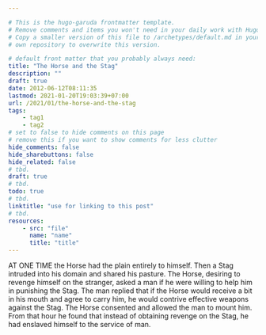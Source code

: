 ```yaml
---

# This is the hugo-garuda frontmatter template.
# Remove comments and items you won't need in your daily work with Hugo.
# Copy a smaller version of this file to /archetypes/default.md in your
# own repository to overwrite this version.

# default front matter that you probably always need:
title: "The Horse and the Stag"
description: ""
draft: true
date: 2012-06-12T08:11:35
lastmod: 2021-01-20T19:03:39+07:00
url: /2021/01/the-horse-and-the-stag
tags:
    - tag1
    - tag2
# set to false to hide comments on this page
# remove this if you want to show comments for less clutter
hide_comments: false
hide_sharebuttons: false
hide_related: false
# tbd.
draft: true
# tbd.
todo: true
# tbd.
linktitle: "use for linking to this post"
# tbd.
resources:
    - src: "file"
      name: "name"
      title: "title"
---
```

AT ONE TIME the Horse had the plain entirely to himself. Then a Stag intruded into his domain and shared his pasture. The Horse, desiring to revenge himself on the stranger, asked a man if he were willing to help him in punishing the Stag. The man replied that if the Horse would receive a bit in his mouth and agree to carry him, he would contrive effective weapons against the Stag. The Horse consented and allowed the man to mount him. From that hour he found that instead of obtaining revenge on the Stag, he had enslaved himself to the service of man.

